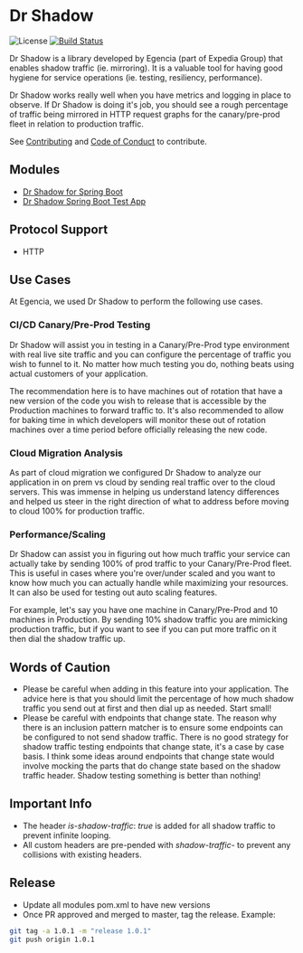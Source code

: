 # Dr Shadow
![License](https://img.shields.io/hexpm/l/plug.svg)
[![Build Status](https://travis-ci.org/egencia/dr-shadow.svg?branch=master)](https://travis-ci.org/egencia/dr-shadow)

Dr Shadow is a library developed by Egencia (part of Expedia Group) that enables shadow traffic (ie. mirroring). It is a valuable tool for having good hygiene for service operations (ie. testing, resiliency, performance).

Dr Shadow works really well when you have metrics and logging in place to observe. If Dr Shadow is doing it's job, you should see a rough percentage of traffic being mirrored in HTTP request graphs for the canary/pre-prod fleet in relation to production traffic.

See [Contributing](CONTRIBUTING.md) and [Code of Conduct](CODE_OF_CONDUCT.md) to contribute.

## Modules
* [Dr Shadow for Spring Boot](dr-shadow-spring-boot/README.md)
* [Dr Shadow Spring Boot Test App](dr-shadow-spring-boot-test-app/README.md)

## Protocol Support
* HTTP

## Use Cases
At Egencia, we used Dr Shadow to perform the following use cases.
### CI/CD Canary/Pre-Prod Testing
Dr Shadow will assist you in testing in a Canary/Pre-Prod type environment with real live site traffic and you can configure the percentage of traffic you wish to funnel to it. No matter how much testing you do, nothing beats using actual customers of your application.

The recommendation here is to have machines out of rotation that have a new version of the code you wish to release that is accessible by the Production machines to forward traffic to. It's also recommended to allow for baking time in which developers will monitor these out of rotation machines over a time period before officially releasing the new code.

### Cloud Migration Analysis
As part of cloud migration we configured Dr Shadow to analyze our application in on prem vs cloud by sending real traffic over to the cloud servers. This was immense in helping us understand latency differences and helped us steer in the right direction of what to address before moving to cloud 100% for production traffic.

### Performance/Scaling
Dr Shadow can assist you in figuring out how much traffic your service can actually take by sending 100% of prod traffic to your Canary/Pre-Prod fleet. This is useful in cases where you're over/under scaled and you want to know how much you can actually handle while maximizing your resources. It can also be used for testing out auto scaling features.

For example, let's say you have one machine in Canary/Pre-Prod and 10 machines in Production. By sending 10% shadow traffic you are mimicking production traffic, but if you want to see if you can put more traffic on it then dial the shadow traffic up.

## Words of Caution
* Please be careful when adding in this feature into your application. The advice here is that you should limit the percentage of how much shadow traffic you send out at first and then dial up as needed. Start small!
* Please be careful with endpoints that change state. The reason why there is an inclusion pattern matcher is to ensure some endpoints can be configured to not send shadow traffic. There is no good strategy for shadow traffic testing endpoints that change state, it's a case by case basis. I think some ideas around endpoints that change state would involve mocking the parts that do change state based on the shadow traffic header. Shadow testing something is better than nothing!

## Important Info
* The header *is-shadow-traffic*: *true* is added for all shadow traffic to prevent infinite looping.
* All custom headers are pre-pended with *shadow-traffic-* to prevent any collisions with existing headers.

## Release
* Update all modules pom.xml to have new versions
* Once PR approved and merged to master, tag the release.
Example:
```bash
git tag -a 1.0.1 -m "release 1.0.1"
git push origin 1.0.1
```
